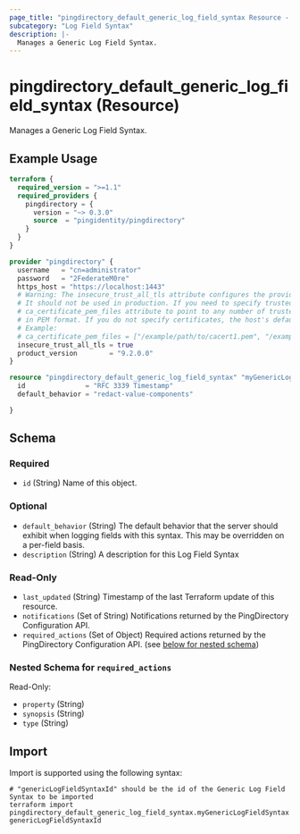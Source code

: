 ```yaml
---
page_title: "pingdirectory_default_generic_log_field_syntax Resource - terraform-provider-pingdirectory"
subcategory: "Log Field Syntax"
description: |-
  Manages a Generic Log Field Syntax.
---
```


# pingdirectory_default_generic_log_field_syntax (Resource)

Manages a Generic Log Field Syntax.

## Example Usage

```terraform
terraform {
  required_version = ">=1.1"
  required_providers {
    pingdirectory = {
      version = "~> 0.3.0"
      source  = "pingidentity/pingdirectory"
    }
  }
}

provider "pingdirectory" {
  username   = "cn=administrator"
  password   = "2FederateM0re"
  https_host = "https://localhost:1443"
  # Warning: The insecure_trust_all_tls attribute configures the provider to trust any certificate presented by the PingDirectory server.
  # It should not be used in production. If you need to specify trusted CA certificates, use the
  # ca_certificate_pem_files attribute to point to any number of trusted CA certificate files
  # in PEM format. If you do not specify certificates, the host's default root CA set will be used.
  # Example:
  # ca_certificate_pem_files = ["/example/path/to/cacert1.pem", "/example/path/to/cacert2.pem"]
  insecure_trust_all_tls = true
  product_version        = "9.2.0.0"
}

resource "pingdirectory_default_generic_log_field_syntax" "myGenericLogFieldSyntax" {
  id               = "RFC 3339 Timestamp"
  default_behavior = "redact-value-components"

}
```

<!-- schema generated by tfplugindocs -->
## Schema

### Required

- `id` (String) Name of this object.

### Optional

- `default_behavior` (String) The default behavior that the server should exhibit when logging fields with this syntax. This may be overridden on a per-field basis.
- `description` (String) A description for this Log Field Syntax

### Read-Only

- `last_updated` (String) Timestamp of the last Terraform update of this resource.
- `notifications` (Set of String) Notifications returned by the PingDirectory Configuration API.
- `required_actions` (Set of Object) Required actions returned by the PingDirectory Configuration API. (see [below for nested schema](#nestedatt--required_actions))

<a id="nestedatt--required_actions"></a>
### Nested Schema for `required_actions`

Read-Only:

- `property` (String)
- `synopsis` (String)
- `type` (String)

## Import

Import is supported using the following syntax:

```shell
# "genericLogFieldSyntaxId" should be the id of the Generic Log Field Syntax to be imported
terraform import pingdirectory_default_generic_log_field_syntax.myGenericLogFieldSyntax genericLogFieldSyntaxId
```

